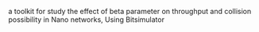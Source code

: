 a toolkit for study the effect of beta parameter on throughput and collision possibility in Nano networks, Using Bitsimulator 
